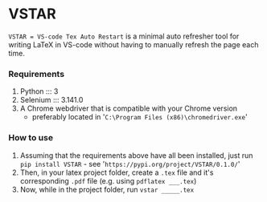 
# VSTAR
```VSTAR = VS-code Tex Auto Restart``` is a minimal auto refresher tool for writing LaTeX in VS-code without having to manually refresh the page each time.

### Requirements
1. Python ::: 3
2. Selenium ::: 3.141.0
3. A Chrome webdriver that is compatible with your Chrome version
    - preferably located in '`C:\Program Files (x86)\chromedriver.exe`'

### How to use
1. Assuming that the requirements above have all been installed, just run `pip install VSTAR` - see '`https://pypi.org/project/VSTAR/0.1.0/`'
2. Then, in your latex project folder, create a `.tex` file and it's corresponding `.pdf` file (e.g. using `pdflatex ___.tex`)
3. Now, while in the project folder, run `vstar _____.tex`





